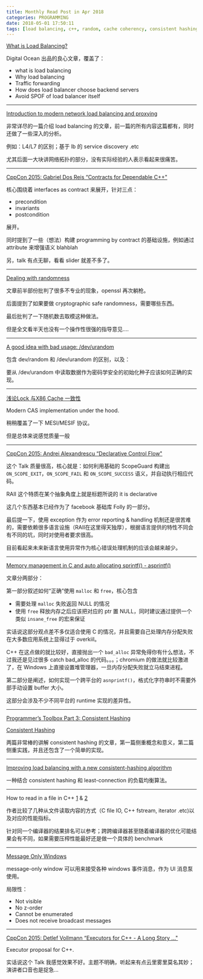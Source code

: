 ```yaml
---
title: Monthly Read Post in Apr 2018
categories: PROGRAMMING
date: 2018-05-01 17:50:11
tags: [load balancing, c++, random, cache coherency, consistent hashing]
---
```

[What is Load Balancing?](https://www.digitalocean.com/community/tutorials/what-is-load-balancing)

Digital Ocean 出品的良心文章，覆盖了：
- what is load balancing
- Why load balancing
- Traffic forwarding
- How does load balancer choose backend servers
- Avoid SPOF of load balancer itself

---

[Introduction to modern network load balancing and proxying](https://blog.envoyproxy.io/introduction-to-modern-network-load-balancing-and-proxying-a57f6ff80236)

非常详尽的一篇介绍 load balancing 的文章，前一篇的所有内容这篇都有，同时还做了一些深入的分析。

例如：L4/L7 的区别；基于 lb 的 service discovery .etc

尤其后面一大块讲网络拓扑的部分，没有实际经验的人表示看起来很痛苦。

---

[CppCon 2015: Gabriel Dos Reis “Contracts for Dependable C++"](https://www.youtube.com/watch?v=Hjz1eBx91g8)

核心围绕着 interfaces as contract 来展开，针对三点：

- precondition
- invariants
- postcondition

展开。

同时提到了一些（想法）构建 programming by contract 的基础设施，例如通过 attribute 来增强语义 blahblah

另，talk 有点无聊，看看 slider 就差不多了。

---

[Dealing with randomness](http://insanecoding.blogspot.co.uk/2014/05/dealing-with-randomness.html)

文章前半部份批判了很多不专业的现象，openssl 再次躺枪。

后面提到了如果要做 cryptographic safe randomness，需要哪些东西。

最后批判了一下随机数去取模这种做法。

但是全文看半天也没有一个操作性很强的指导意见....

---

[A good idea with bad usage: /dev/urandom](http://insanecoding.blogspot.co.uk/2014/05/a-good-idea-with-bad-usage-devurandom.html)

包含 dev/random 和 /dev/urandom 的区别，以及：

要从 /dev/urandom 中读取数据作为密码学安全的初始化种子应该如何正确的实现。

---

[浅论Lock 与X86 Cache 一致性](https://zhuanlan.zhihu.com/p/24146167)

Modern CAS implementation under the hood.

稍稍覆盖了一下 MESI/MESIF 协议。

但是总体来说感觉质量一般

---

[CppCon 2015: Andrei Alexandrescu “Declarative Control Flow"](https://www.youtube.com/watch?v=WjTrfoiB0MQ)

这个 Talk 质量很高，核心就是：如何利用基础的 ScopeGuard 构建出 `ON_SCOPE_EXIT`，`ON_SCOPE_FAIL` 和 `ON_SCOPE_SUCCESS` 语义，并自动执行相应代码。

RAII 这个特质在某个抽象角度上就是标题所说的 it is declarative

这几个东西基本已经作为了 facebook 基础库 Folly 的一部分。

最后提一下，使用 exception 作为 error reporting & handling 机制还是很苦难的，需要依赖很多语言设施（RAII在这里得天独厚），根据语言提供的特性不同会有不同的坑，同时对使用者要求很高。

目前看起来未来新语言使用异常作为核心错误处理机制的应该会越来越少。

---

[Memory management in C and auto allocating sprintf() - asprintf()](http://insanecoding.blogspot.co.uk/2014/06/memory-management-in-c-and-auto.html)

文章分两部分：

第一部分叙述如何“正确”使用 `malloc` 和 `free`，核心包含
- 需要处理 `malloc` 失败返回 NULL 的情况
- 使用 `free` 释放内存之后应该把对应的 ptr 置 NULL，同时建议通过提供一个类似 `insane_free` 的宏来保证

实话说这部分观点差不多仅适合使用 C 的情况，并且需要自己处理内存分配失败在大多数应用系统上显得过于 overkiil。

C++ 在这点做的就比较好，直接抛出一个 `bad_alloc` 异常免得你有什么想法，不过我还是见过很多 catch bad_alloc 的代码。。。；chromium 的做法就比较激进了，在 Windows 上直接设置堆管理器，一旦内存分配失败就立马结束进程。

第二部分是阐述，如何实现一个跨平台的 `asnprintf()`，格式化字符串时不需要外部手动设置 buffer 大小。

这部分会涉及不少不同平台的 runtime 实现的差异性。

---

[Programmer’s Toolbox Part 3: Consistent Hashing](http://www.tomkleinpeter.com/2008/03/17/programmers-toolbox-part-3-consistent-hashing/)

[Consistent Hashing](http://www.tom-e-white.com/2007/11/consistent-hashing.html)

两篇非常棒的讲解 consistent hashing 的文章，第一篇侧重概念和意义，第二篇侧重实践，并且还包含了一个简单的实现。

---

[Improving load balancing with a new consistent-hashing algorithm](
https://medium.com/vimeo-engineering-blog/improving-load-balancing-with-a-new-consistent-hashing-algorithm-9f1bd75709ed)

一种结合 consistent hashing 和 least-connection 的负载均衡算法。

---

How to read in a file in C++ [1](http://insanecoding.blogspot.co.uk/2011/11/how-to-read-in-file-in-c.html) & [2](http://insanecoding.blogspot.co.uk/2011/11/reading-in-entire-file-at-once-in-c.html)

作者比较了几种从文件读取内容的方式（C file IO, C++ fstream, iterator .etc)以及对应的性能指标。

针对同一个编译器的结果排名可以参考；跨跨编译器甚至随着编译器的优化可能结果会有不同，如果需要压榨性能最好还是做一个具体的 benchmark

---
[Message Only Windows](https://bitmazing.com/bcblog/index.php?post/2018/04/13/Message-Only-Windows)

message-only window 可以用来接受各种 windows 事件消息，作为 UI 消息泵使用。

局限性：
- Not visible
- No z-order
- Cannot be enumerated
- Does not receive broadcast messages

---
[CppCon 2015: Detlef Vollmann “Executors for C++ - A Long Story ..."](https://www.youtube.com/watch?v=sAJGoHN6Xx8)

Executor proposal for C++.

实话说这个 Talk 我感觉效果不好。主题不明确，听起来有点云里雾里莫名其妙；演讲者口音也是捉急...